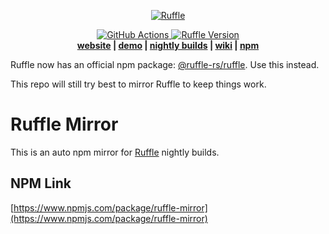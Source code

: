 <p align="center">
 <a href="https://ruffle.rs"><img src="https://ruffle.rs/assets/logo.svg" alt="Ruffle"></a>
</p>
<p align="center">
 <a href="https://github.com/rwv/ruffle-mirror/actions">
  <img src="https://img.shields.io/github/workflow/status/rwv/ruffle-mirror/Check%20and%20Publish?label=GitHub%20Actions" alt="GitHub Actions" />
 </a>
 <a href="https://www.npmjs.com/package/ruffle-mirror">
  <img src="https://img.shields.io/npm/v/ruffle-mirror" alt="Ruffle Version" />
 </a>
  <br>
  <strong><a href="https://ruffle.rs">website</a> | <a href="https://ruffle.rs/demo">demo</a> | <a href="https://github.com/ruffle-rs/ruffle/releases">nightly builds</a> | <a href="https://github.com/ruffle-rs/ruffle/wiki">wiki</a> | <a href="https://www.npmjs.com/package/ruffle-mirror">npm</a></strong>
</p>

Ruffle now has an official npm package: [@ruffle-rs/ruffle](https://www.npmjs.com/package/@ruffle-rs/ruffle). Use this instead.

This repo will still try best to mirror Ruffle to keep things work.

# Ruffle Mirror

This is an auto npm mirror for [Ruffle](https://ruffle.rs) nightly builds.

## NPM Link
[https://www.npmjs.com/package/ruffle-mirror](https://www.npmjs.com/package/ruffle-mirror)
